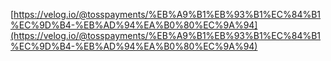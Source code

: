 [https://velog.io/@tosspayments/%EB%A9%B1%EB%93%B1%EC%84%B1%EC%9D%B4-%EB%AD%94%EA%B0%80%EC%9A%94](https://velog.io/@tosspayments/%EB%A9%B1%EB%93%B1%EC%84%B1%EC%9D%B4-%EB%AD%94%EA%B0%80%EC%9A%94)
